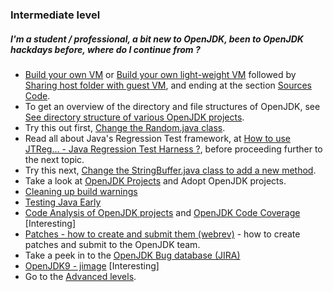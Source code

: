 ### Intermediate level

##### I'm a student / professional, a bit new to OpenJDK, been to OpenJDK hackdays before, where do I continue from ?

- [Build your own VM](../virtual-machines/build_your_own_vm.md) or [Build your own light-weight VM](../virtual-machines/build_your_own_lightweight_vm.md) followed by [Sharing host folder with guest VM](../virtual-machines/sharing_host_folder_with_guest_vm.md), and ending at the section [Sources Code](../source-code/source_code.md).
- To get an overview of the directory and file structures of OpenJDK, see [See directory structure of various OpenJDK projects](../intermediate-steps/see_directory_structure_of_various_openjdk_projects.md).
- Try this out first, [Change the Random.java class](../intermediate-steps/change_the_randomjava_class.md).
- Read all about Java's Regression Test framework, at [How to use JTReg… - Java Regression Test Harness ?](../intermediate-steps/how_to_use_jtreg_-_java_regression_test_harness.md), before proceeding further to the next topic.
- Try this next, [Change the StringBuffer.java class to add a new method](../intermediate-steps/change_the_stringbufferjava_class_to_add_a_new_method.md).
- Take a look at [OpenJDK Projects](openjdk-projects/openjdk_projects.md) and Adopt OpenJDK projects.
- [Cleaning up build warnings](../intermediate-steps/cleaning_up_build_warnings.md)
- [Testing Java Early](intermediate-steps/testing_java_early_project.md)
- [Code Analysis of OpenJDK projects](../intermediate-steps/code_analysis_of_openjdk_projects.md) and [OpenJDK Code Coverage](../advanced-steps/openjdk_code_coverage.md) [Interesting]
- [Patches - how to create and submit them (webrev)](../intermediate-steps/patches_-_how_to_create_and_submit_them_webrev.md) - how to create patches and submit to the OpenJDK team.
- Take a peek in to the [OpenJDK Bug database (JIRA)](adopt-openjdk-getting-started/openjdk_bug_database_jira.md)
- [OpenJDK9 - jimage](../intermediate-steps/openjdk9-jimage.md) [Interesting]
- Go to the [Advanced levels](../how-to-navigate/advanced-level.md).
